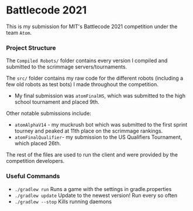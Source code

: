 # Battlecode 2021 

This is my submission for MIT's Battlecode 2021 competition under the team `Atom`.

### Project Structure

The `Compiled Robots/` folder contains every version I compiled and submitted to the scrimmage servers/tournaments.
  
The `src/` folder contains my raw code for the different robots (including a few old robots as test bots) I made throughout the competition.
- My final submission was `atomFinalHS`, which was submitted to the high school tournament and placed 9th.

Other notable submissions include:
- `atomAlphaV14` - my muckrush bot which was submitted to the first sprint tourney and peaked at 11th place on the scrimmage rankings.
- `atomFinalQualifier`- my submission to the US Qualifiers Tournament, which placed 26th.
   
The rest of the files are used to run the client and were provided by the competition developers.

### Useful Commands

- `./gradlew run`
    Runs a game with the settings in gradle.properties
- `./gradlew update`
    Update to the newest version! Run every so often
- `./gradlew --stop`
    Kills running daemons

